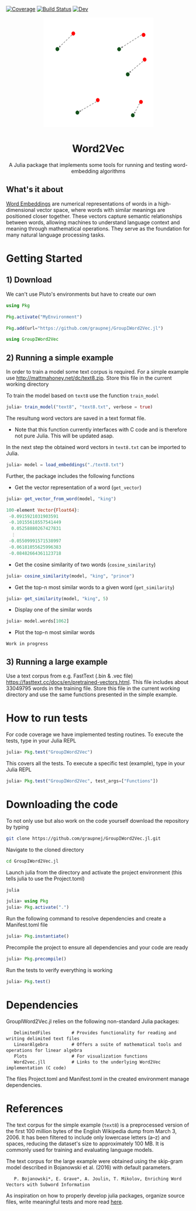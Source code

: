 [![Coverage](https://codecov.io/gh/graupnej/GroupIWord2Vec.jl/branch/main/graph/badge.svg)](https://codecov.io/gh/graupnej/GroupIWord2Vec.jl)
[![Build Status](https://github.com/graupnej/GroupIWord2Vec.jl/actions/workflows/CI.yml/badge.svg?branch=main)](https://github.com/graupnej/GroupIWord2Vec.jl/actions/workflows/CI.yml?query=branch%3Amain)
[![Dev](https://img.shields.io/badge/docs-dev-blue.svg)](https://graupnej.github.io/GroupIWord2Vec.jl/dev/)

<div align="center">
  <img src="WordEmbeddings.png" alt="Logo" width="300" height="300" />
       <h1>Word2Vec</h1>
       A Julia package that implements some tools for running and testing word-embedding algorithms
</div>

## What's it about
[Word Embeddings](https://en.wikipedia.org/wiki/Word_embedding) are numerical representations of words in a high-dimensional vector space, where words with similar meanings are positioned closer together. These vectors capture semantic relationships between words, allowing machines to understand language context and meaning through mathematical operations. They serve as the foundation for many natural language processing tasks.

# Getting Started

## 1) Download
We can't use Pluto's environments but have to create our own

```julia
using Pkg
```
```julia
Pkg.activate("MyEnvironment")
```
```julia
Pkg.add(url="https://github.com/graupnej/GroupIWord2Vec.jl")
```
```julia
using GroupIWord2Vec
```

## 2) Running a simple example
In order to train a model some text corpus is required. For a simple example use http://mattmahoney.net/dc/text8.zip. Store this file in the current working directory

To train the model based on ``text8`` use the function ``train_model``

```julia
julia> train_model("text8", "text8.txt", verbose = true)
```

The resultung word vectors are saved in a text format file.

- Note that this function currently interfaces with C code and is therefore not pure Julia. This will be updated asap.

In the next step the obtained word vectors in ``text8.txt`` can be imported to Julia.

```julia
julia> model = load_embeddings("./text8.txt")
```

Further, the package includes the following functions

- Get the vector representation of a word (``get_vector``)

```julia
julia> get_vector_from_word(model, "king")
```
```julia
100-element Vector{Float64}:
 -0.0915921031903591
 -0.10155618557541449
  0.05258880267427831
  ⋮
 -0.05509991571538997
 -0.06181055625996383
 -0.08482664361123718
```

- Get the cosine similarity of two words (``cosine_similarity``)

```julia
julia> cosine_similarity(model, "king", "prince")
```

- Get the top-n most similar words to a given word (``get_similarity``)

```julia
julia> get_similarity(model, "king", 5)
```

- Display one of the similar words

```julia
julia> model.words[1062]
```

- Plot the top-n most similar words

```
Work in progress
```

## 3) Running a large example
Use a text corpus from e.g. FastText (.bin & .vec file) https://fasttext.cc/docs/en/pretrained-vectors.html. This file includes about 33049795 words in the training file.
Store this file in the current working directory and use the same functions presented in the simple example.

# How to run tests
For code coverage we have implemented testing routines. To execute the tests, type in your Julia REPL

```julia
julia> Pkg.test("GroupIWord2Vec")
```

This covers all the tests. To execute a specific test (example), type in your Julia REPL

```julia
julia> Pkg.test("GroupIWord2Vec", test_args=["Functions"])
```

# Downloading the code
To not only use but also work on the code yourself download the repository by typing

``` bash
git clone https://github.com/graupnej/GroupIWord2Vec.jl.git
```

Navigate to the cloned directory

``` bash
cd GroupIWord2Vec.jl
```

Launch julia from the directory and activate the project environment (this tells julia to use the Project.toml)

``` bash
julia
```
```julia
julia> using Pkg
julia> Pkg.activate(".")
```

Run the following command to resolve dependencies and create a Manifest.toml file

```julia
julia> Pkg.instantiate()
```

Precompile the project to ensure all dependencies and your code are ready

```julia
julia> Pkg.precompile()
```

Run the tests to verify everything is working

```julia
julia> Pkg.test()
```

# Dependencies
GroupIWord2Vec.jl relies on the following non-standard Julia packages:

       DelimitedFiles        # Provides functionality for reading and writing delimited text files
       LinearAlgebra         # Offers a suite of mathematical tools and operations for linear algebra
       Plots                 # For visualization functions
       Word2vec.jll          # Links to the underlying Word2Vec implementation (C code)

The files Project.toml and Manifest.toml in the created environment manage dependencies.

# References
The text corpus for the simple example (``text8``) is a preprocessed version of the first 100 million bytes of the English Wikipedia dump from March 3, 2006. It has been filtered to include only lowercase letters (a–z) and spaces, reducing the dataset's size to approximately 100 MB. It is commonly used for training and evaluating language models.

The text corpus for the large example were obtained using the skip-gram model described in Bojanowski et al. (2016) with default parameters.

       P. Bojanowski*, E. Grave*, A. Joulin, T. Mikolov, Enriching Word Vectors with Subword Information

As inspiration on how to properly develop julia packages, organize source files, write meaningful tests and more read [here](https://adrianhill.de/julia-ml-course/write/).
